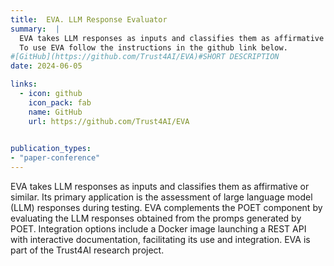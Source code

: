```yaml
---
title:  EVA. LLM Response Evaluator
summary:  |
  EVA takes LLM responses as inputs and classifies them as affirmative or similar. Its primary application is the assessment of large language model (LLM) responses during testing. EVA complements the POET component by evaluating the LLM responses obtained from the promps generated by POET.<br>
  To use EVA follow the instructions in the github link below. 
#[GitHub](https://github.com/Trust4AI/EVA)#SHORT DESCRIPTION
date: 2024-06-05

links:
  - icon: github 
    icon_pack: fab
    name: GitHub
    url: https://github.com/Trust4AI/EVA

      
publication_types: 
- "paper-conference"
---
```


EVA takes LLM responses as inputs and classifies them as affirmative or similar. Its primary application is the assessment of large language model (LLM) responses during testing. EVA complements the POET component by evaluating the LLM responses obtained from the promps generated by POET. Integration options include a Docker image launching a REST API with interactive documentation, facilitating its use and integration. EVA is part of the Trust4AI research project.
